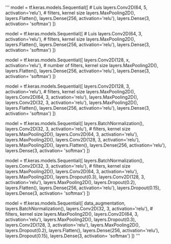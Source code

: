 '''
model = tf.keras.models.Sequential([ # Luis
  layers.Conv2D(64, 5, activation='relu'), # filters, kernel size
  layers.MaxPooling2D(),
  layers.Flatten(),
  layers.Dense(256, activation='relu'),
  layers.Dense(3, activation= 'softmax')
])

model = tf.keras.models.Sequential([ # Luis
  layers.Conv2D(64, 3, activation='relu'), # filters, kernel size
  layers.MaxPooling2D(),
  layers.Flatten(),
  layers.Dense(256, activation='relu'),
  layers.Dense(3, activation= 'softmax')
])

model = tf.keras.models.Sequential([
  layers.Conv2D(128, x, activation='relu'), # number of filters, kernel size
  layers.MaxPooling2D(),
  layers.Flatten(),
  layers.Dense(256, activation='relu'),
  layers.Dense(3, activation= 'softmax')
])

model = tf.keras.models.Sequential([
  layers.Conv2D(128, 3, activation='relu'), # filters, kernel size
  layers.MaxPooling2D(),
  layers.Conv2D(64, 3, activation='relu'),
  layers.MaxPooling2D(),
  layers.Conv2D(32, 3, activation='relu'),
  layers.MaxPooling2D(),
  layers.Flatten(),
  layers.Dense(256, activation='relu'),
  layers.Dense(3, activation= 'softmax')
])

model = tf.keras.models.Sequential([
  layers.BatchNormalization(),
  layers.Conv2D(32, 3, activation='relu'), # filters, kernel size
  layers.MaxPooling2D(),
  layers.Conv2D(64, 3, activation='relu'),
  layers.MaxPooling2D(),
  layers.Conv2D(128, 3, activation='relu'),
  layers.MaxPooling2D(),
  layers.Flatten(),
  layers.Dense(256, activation='relu'),
  layers.Dense(3, activation= 'softmax')
])

model = tf.keras.models.Sequential([
  layers.BatchNormalization(),
  layers.Conv2D(32, 3, activation='relu'), # filters, kernel size
  layers.MaxPooling2D(),
  layers.Conv2D(64, 3, activation='relu'),
  layers.MaxPooling2D(),
  layers.Dropout(0.3),
  layers.Conv2D(128, 3, activation='relu'),
  layers.MaxPooling2D(),
  layers.Dropout(0.2),
  layers.Flatten(),
  layers.Dense(256, activation='relu'),
  layers.Dropout(0.15),
  layers.Dense(3, activation= 'softmax')
])

model = tf.keras.models.Sequential([
  data_augmentation,
  layers.BatchNormalization(),
  layers.Conv2D(32, 3, activation='relu'), # filters, kernel size
  layers.MaxPooling2D(),
  layers.Conv2D(64, 3, activation='relu'),
  layers.MaxPooling2D(),
  layers.Dropout(0.3),
  layers.Conv2D(128, 3, activation='relu'),
  layers.MaxPooling2D(),
  layers.Dropout(0.2),
  layers.Flatten(),
  layers.Dense(256, activation='relu'),
  layers.Dropout(0.15),
  layers.Dense(3, activation= 'softmax')
])
'''
